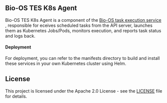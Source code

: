 ## Bio-OS TES K8s Agent

Bio-OS TES K8s Agent is a component of the [Bio-OS task execution service](https://github.com/GBA-BI/tes-api) , responsible for eceives scheduled tasks from the API server, launches them as Kubernetes Jobs/Pods, monitors execution, and reports task status and logs back.

#### Deployment
For deployment, you can refer to the manifests directory to build and install these services in your own Kubernetes cluster using Helm.


## License
This project is licensed under the Apache 2.0 License - see the [LICENSE](LICENSE) file for details.

